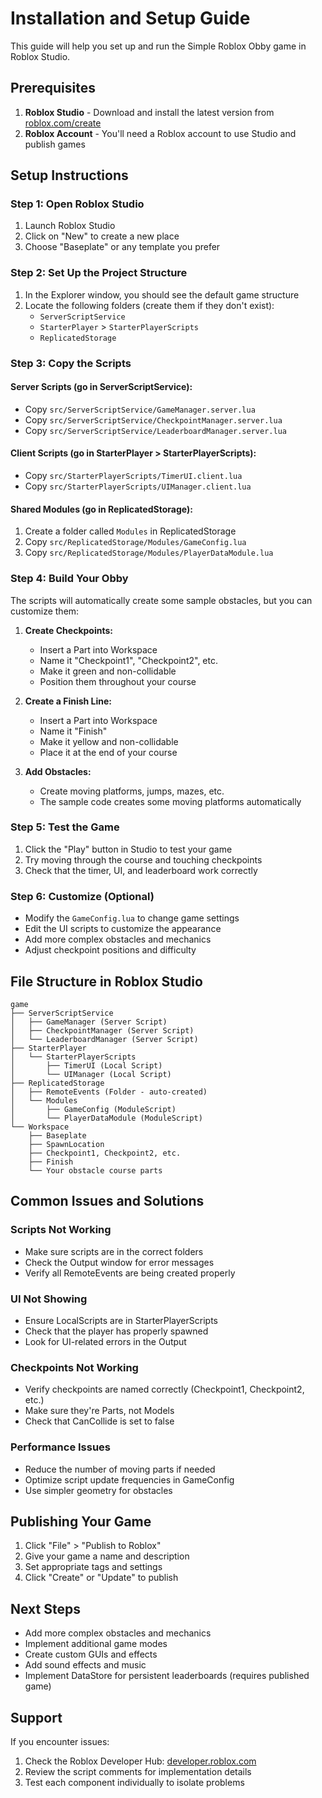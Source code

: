 # Installation and Setup Guide

This guide will help you set up and run the Simple Roblox Obby game in Roblox Studio.

## Prerequisites

1. **Roblox Studio** - Download and install the latest version from [roblox.com/create](https://www.roblox.com/create)
2. **Roblox Account** - You'll need a Roblox account to use Studio and publish games

## Setup Instructions

### Step 1: Open Roblox Studio
1. Launch Roblox Studio
2. Click on "New" to create a new place
3. Choose "Baseplate" or any template you prefer

### Step 2: Set Up the Project Structure
1. In the Explorer window, you should see the default game structure
2. Locate the following folders (create them if they don't exist):
   - `ServerScriptService`
   - `StarterPlayer` > `StarterPlayerScripts`
   - `ReplicatedStorage`

### Step 3: Copy the Scripts

#### Server Scripts (go in ServerScriptService):
- Copy `src/ServerScriptService/GameManager.server.lua`
- Copy `src/ServerScriptService/CheckpointManager.server.lua`
- Copy `src/ServerScriptService/LeaderboardManager.server.lua`

#### Client Scripts (go in StarterPlayer > StarterPlayerScripts):
- Copy `src/StarterPlayerScripts/TimerUI.client.lua`
- Copy `src/StarterPlayerScripts/UIManager.client.lua`

#### Shared Modules (go in ReplicatedStorage):
1. Create a folder called `Modules` in ReplicatedStorage
2. Copy `src/ReplicatedStorage/Modules/GameConfig.lua`
3. Copy `src/ReplicatedStorage/Modules/PlayerDataModule.lua`

### Step 4: Build Your Obby
The scripts will automatically create some sample obstacles, but you can customize them:

1. **Create Checkpoints:**
   - Insert a Part into Workspace
   - Name it "Checkpoint1", "Checkpoint2", etc.
   - Make it green and non-collidable
   - Position them throughout your course

2. **Create a Finish Line:**
   - Insert a Part into Workspace
   - Name it "Finish"
   - Make it yellow and non-collidable
   - Place it at the end of your course

3. **Add Obstacles:**
   - Create moving platforms, jumps, mazes, etc.
   - The sample code creates some moving platforms automatically

### Step 5: Test the Game
1. Click the "Play" button in Studio to test your game
2. Try moving through the course and touching checkpoints
3. Check that the timer, UI, and leaderboard work correctly

### Step 6: Customize (Optional)
- Modify the `GameConfig.lua` to change game settings
- Edit the UI scripts to customize the appearance
- Add more complex obstacles and mechanics
- Adjust checkpoint positions and difficulty

## File Structure in Roblox Studio

```
game
├── ServerScriptService
│   ├── GameManager (Server Script)
│   ├── CheckpointManager (Server Script)
│   └── LeaderboardManager (Server Script)
├── StarterPlayer
│   └── StarterPlayerScripts
│       ├── TimerUI (Local Script)
│       └── UIManager (Local Script)
├── ReplicatedStorage
│   ├── RemoteEvents (Folder - auto-created)
│   └── Modules
│       ├── GameConfig (ModuleScript)
│       └── PlayerDataModule (ModuleScript)
└── Workspace
    ├── Baseplate
    ├── SpawnLocation
    ├── Checkpoint1, Checkpoint2, etc.
    ├── Finish
    └── Your obstacle course parts
```

## Common Issues and Solutions

### Scripts Not Working
- Make sure scripts are in the correct folders
- Check the Output window for error messages
- Verify all RemoteEvents are being created properly

### UI Not Showing
- Ensure LocalScripts are in StarterPlayerScripts
- Check that the player has properly spawned
- Look for UI-related errors in the Output

### Checkpoints Not Working
- Verify checkpoints are named correctly (Checkpoint1, Checkpoint2, etc.)
- Make sure they're Parts, not Models
- Check that CanCollide is set to false

### Performance Issues
- Reduce the number of moving parts if needed
- Optimize script update frequencies in GameConfig
- Use simpler geometry for obstacles

## Publishing Your Game

1. Click "File" > "Publish to Roblox"
2. Give your game a name and description
3. Set appropriate tags and settings
4. Click "Create" or "Update" to publish

## Next Steps

- Add more complex obstacles and mechanics
- Implement additional game modes
- Create custom GUIs and effects
- Add sound effects and music
- Implement DataStore for persistent leaderboards (requires published game)

## Support

If you encounter issues:
1. Check the Roblox Developer Hub: [developer.roblox.com](https://developer.roblox.com)
2. Review the script comments for implementation details
3. Test each component individually to isolate problems
